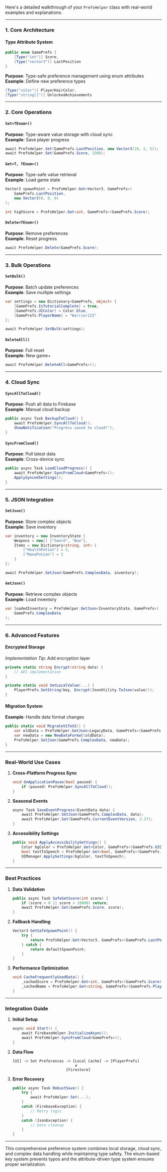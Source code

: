 Here's a detailed walkthrough of your `PrefsHelper` class with real-world examples and explanations:

---

### **1. Core Architecture**
#### **Type Attribute System**
```csharp
public enum GamePrefs {
    [Type("int")] Score,
    [Type("vector3")] LastPosition
}
```
**Purpose**: Type-safe preference management using enum attributes  
**Example**: Define new preference types
```csharp
[Type("color")] PlayerHairColor,
[Type("string[]")] UnlockedAchievements
```

---

### **2. Core Operations**
#### `Set<TEnum>()`
**Purpose**: Type-aware value storage with cloud sync  
**Example**: Save player progress
```csharp
await PrefsHelper.Set(GamePrefs.LastPosition, new Vector3(10, 2, 5));
await PrefsHelper.Set(GamePrefs.Score, 1500);
```

#### `Get<T, TEnum>()`
**Purpose**: Type-safe value retrieval  
**Example**: Load game state
```csharp
Vector3 spawnPoint = PrefsHelper.Get<Vector3, GamePrefs>(
    GamePrefs.LastPosition, 
    new Vector3(0, 0, 0)
);

int highScore = PrefsHelper.Get<int, GamePrefs>(GamePrefs.Score);
```

#### `Delete<TEnum>()`
**Purpose**: Remove preferences  
**Example**: Reset progress
```csharp
await PrefsHelper.Delete(GamePrefs.Score);
```

---

### **3. Bulk Operations**
#### `SetBulk()`
**Purpose**: Batch update preferences  
**Example**: Save multiple settings
```csharp
var settings = new Dictionary<GamePrefs, object> {
    [GamePrefs.IsTutorialComplete] = true,
    [GamePrefs.UIColor] = Color.blue,
    [GamePrefs.PlayerName] = "Warrior123"
};

await PrefsHelper.SetBulk(settings);
```

#### `DeleteAll()`
**Purpose**: Full reset  
**Example**: New game+
```csharp
await PrefsHelper.DeleteAll<GamePrefs>();
```

---

### **4. Cloud Sync**
#### `SyncAllToCloud()`
**Purpose**: Push all data to Firebase  
**Example**: Manual cloud backup
```csharp
public async Task BackupToCloud() {
    await PrefsHelper.SyncAllToCloud();
    ShowNotification("Progress saved to cloud!");
}
```

#### `SyncFromCloud()`
**Purpose**: Pull latest data  
**Example**: Cross-device sync
```csharp
public async Task LoadCloudProgress() {
    await PrefsHelper.SyncFromCloud<GamePrefs>();
    ApplySyncedSettings();
}
```

---

### **5. JSON Integration**
#### `SetJson()`
**Purpose**: Store complex objects  
**Example**: Save inventory
```csharp
var inventory = new InventoryState {
    Weapons = new[] {"Sword", "Bow"},
    Items = new Dictionary<string, int> {
        ["HealthPotion"] = 5,
        ["ManaPotion"] = 3
    }
};

await PrefsHelper.SetJson(GamePrefs.ComplexData, inventory);
```

#### `GetJson()`
**Purpose**: Retrieve complex objects  
**Example**: Load inventory
```csharp
var loadedInventory = PrefsHelper.GetJson<InventoryState, GamePrefs>(
    GamePrefs.ComplexData
);
```

---

### **6. Advanced Features**
#### **Encrypted Storage**
*Implementation Tip*: Add encryption layer
```csharp
private static string Encrypt(string data) {
    // AES implementation
}

private static void SetLocalValue(...) {
    PlayerPrefs.SetString(key, Encrypt(JsonUtility.ToJson(value)));
}
```

#### **Migration System**
**Example**: Handle data format changes
```csharp
public static void MigrateV1ToV2() {
    var oldData = PrefsHelper.GetJson<LegacyData, GamePrefs>(GamePrefs.ComplexData);
    var newData = new NewDataFormat(oldData);
    PrefsHelper.SetJson(GamePrefs.ComplexData, newData);
}
```

---

### **Real-World Use Cases**
1. **Cross-Platform Progress Sync**  
   ```csharp
   void OnApplicationPause(bool paused) {
       if (paused) PrefsHelper.SyncAllToCloud();
   }
   ```

2. **Seasonal Events**  
   ```csharp
   async Task SaveEventProgress(EventData data) {
       await PrefsHelper.SetJson(GamePrefs.ComplexData, data);
       await PrefsHelper.Set(GamePrefs.CurrentEventVersion, 2.1f);
   }
   ```

3. **Accessibility Settings**  
   ```csharp
   public void ApplyAccessibilitySettings() {
       Color bgColor = PrefsHelper.Get<Color, GamePrefs>(GamePrefs.UIColor);
       bool textToSpeech = PrefsHelper.Get<bool, GamePrefs>(GamePrefs.TextToSpeechEnabled);
       UIManager.ApplySettings(bgColor, textToSpeech);
   }
   ```

---

### **Best Practices**
1. **Data Validation**
   ```csharp
   public async Task SafeSetScore(int score) {
       if (score < 0 || score > 10000) return;
       await PrefsHelper.Set(GamePrefs.Score, score);
   }
   ```

2. **Fallback Handling**
   ```csharp
   Vector3 GetSafeSpawnPoint() {
       try {
           return PrefsHelper.Get<Vector3, GamePrefs>(GamePrefs.LastPosition);
       } catch {
           return defaultSpawnPoint;
       }
   }
   ```

3. **Performance Optimization**
   ```csharp
   void CacheFrequentlyUsedData() {
       _cachedScore = PrefsHelper.Get<int, GamePrefs>(GamePrefs.Score);
       _cachedName = PrefsHelper.Get<string, GamePrefs>(GamePrefs.PlayerName);
   }
   ```

---

### **Integration Guide**
1. **Initial Setup**
   ```csharp
   async void Start() {
       await FirebaseHelper.InitializeAsync();
       await PrefsHelper.SyncFromCloud<GamePrefs>();
   }
   ```

2. **Data Flow**
   ```
   [UI] -> Set Preferences -> [Local Cache] -> [PlayerPrefs]  
                               ⇵  
                           [Firestore]
   ```

3. **Error Recovery**
   ```csharp
   public async Task RobustSave() {
       try {
           await PrefsHelper.Set(...);
       }
       catch (FirebaseException) {
           // Retry logic
       }
       catch (JsonException) {
           // Data cleanup
       }
   }
   ```

---

This comprehensive preference system combines local storage, cloud sync, and complex data handling while maintaining type safety. The enum-based key system prevents typos and the attribute-driven type system ensures proper serialization.